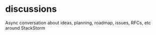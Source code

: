 # discussions
Async conversation about ideas, planning, roadmap, issues, RFCs, etc around StackStorm
